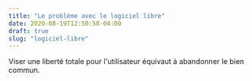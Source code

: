 ```yaml
---
title: "Le problème avec le logiciel libre"
date: 2020-08-19T12:50:58-04:00
draft: true
slug: "logiciel-libre"
---
```


Viser une liberté totale pour l'utilisateur
équivaut à abandonner le bien commun.
<!--more-->
